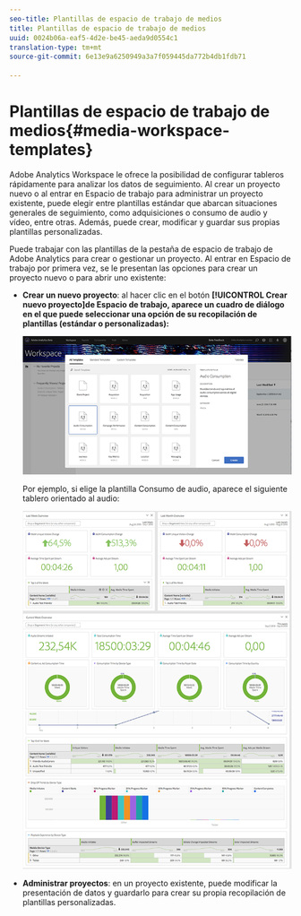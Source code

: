 ```yaml
---
seo-title: Plantillas de espacio de trabajo de medios
title: Plantillas de espacio de trabajo de medios
uuid: 0024b06a-eaf5-4d2e-be45-aeda9d0554c1
translation-type: tm+mt
source-git-commit: 6e13e9a6250949a3a7f059445da772b4db1fdb71

---
```



# Plantillas de espacio de trabajo de medios{#media-workspace-templates}

Adobe Analytics Workspace le ofrece la posibilidad de configurar tableros rápidamente para analizar los datos de seguimiento. Al crear un proyecto nuevo o al entrar en Espacio de trabajo para administrar un proyecto existente, puede elegir entre plantillas estándar que abarcan situaciones generales de seguimiento, como adquisiciones o consumo de audio y vídeo, entre otras. Además, puede crear, modificar y guardar sus propias plantillas personalizadas.

Puede trabajar con las plantillas de la pestaña de espacio de trabajo de Adobe Analytics para crear o gestionar un proyecto. Al entrar en Espacio de trabajo por primera vez, se le presentan las opciones para crear un proyecto nuevo o para abrir uno existente:

* **Crear un nuevo proyecto**: al hacer clic en el botón **[!UICONTROL Crear nuevo proyecto]de Espacio de trabajo, aparece un cuadro de diálogo en el que puede seleccionar una opción de su recopilación de plantillas (estándar o personalizadas):**

   ![](assets/all-templates-audio.png)

   Por ejemplo, si elige la plantilla Consumo de audio, aparece el siguiente tablero orientado al audio:

   ![](assets/aa-workspace.png)

* **Administrar proyectos**: en un proyecto existente, puede modificar la presentación de datos y guardarlo para crear su propia recopilación de plantillas personalizadas.

